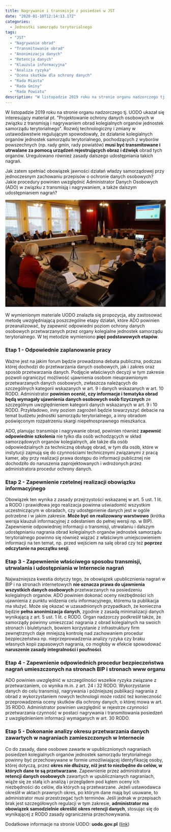 ```yaml
---
title: Nagrywanie i transmisje z posiedzeń w JST
date: "2020-01-10T12:14:13.17Z"
categories:
  - Jednostki samorządu terytorialnego
tags:
  - "JST"
  - "Nagrywanie obrad"
  - "Transmitowanie obrad"
  - "Anonimizacja danych"
  - "Retencja danych"
  - "Klauzula informacyjna"
  - "Analiza ryzyka"
  - "Ocena skutków dla ochrony danych"
  - "Rada Miasta"
  - "Rada Gminy"
  - "Rada Powiatu"
description: "W listopadzie 2019 roku na stronie organu nadzorczego tj. UODO ukazał się interesujący materiał pt. Projektowanie ochrony danych osobowych w związku z transmisją i nagrywaniem obrad kolegialnych organów jednostek samorządu terytorialnego. Rozwój technologiczny i zmiany w ustawodawstwie regulującym spowodowały, że działanie kolegialnych organów jednostek samorządu terytorialnego, pochodzących z wyborów powszechnych musi być transmitowane i utrwalane za pomocą urządzeń rejestrujących obraz i dźwięk obrad tych organów."
---
```


W listopadzie 2019 roku na stronie organu nadzorczego tj. UODO ukazał się interesujący materiał pt. "Projektowanie ochrony danych osobowych w związku z transmisją i nagrywaniem obrad kolegialnych organów jednostek samorządu terytorialnego". Rozwój technologiczny i zmiany w ustawodawstwie regulującym spowodowały, że działanie kolegialnych organów jednostek samorządu terytorialnego, pochodzących z wyborów powszechnych (np. rady gmin, rady powiatów) **musi być transmitowane i utrwalane za pomocą urządzeń rejestrujących obraz i dźwięk** obrad tych organów. Uregulowano również zasady dalszego udostępniania takich nagrań.

Jak zatem spełniać obowiązek jawności działań władzy samorządowej przy jednoczesnym zachowaniu przepisów o ochronie danych osobowych? Jakie procedury powinien uwzględnić Administrator Danych Osobowych (ADO) w związku z transmisją i nagrywaniem, a także dalszym udostępnianiem nagrań?

![Nagrywanie obrad sesji Rady Gminy Dopiewo fot. dopiewo.pl](/media/2020-01-10/sesja-rada-gminy-dopiewo.jpg)

W wymienionym materiale UODO znalazła się propozycja, aby zastosować metodę uwzględniającą poszczególne etapy działań, które ADO powinien przeanalizować, by zapewnić odpowiedni poziom ochrony danych osobowych przetwarzanych przez organy kolegialne jednostek samorządu terytorialnego. W tej metodzie wymieniono **pięć podstawowych etapów**.

### Etap 1 - Odpowiednie zaplanowanie pracy

Ważne jest na jakim forum będzie prowadzona debata publiczna, podczas której dochodzi do przetwarzania danych osobowych, jak i zakres oraz sposób przetwarzania danych. Podjęcie właściwych decyzji w tym zakresie pozwoli ograniczyć możliwość ujawnienia osobom nieuprawnionym przetwarzanych danych osobowych, zwłaszcza należących do szczególnych kategorii wskazanych w art. 9 i danych wskazanych w art. 10 RODO. Administrator **powinien ocenić, czy informacje i tematyka obrad będą wymagały ujawnienia danych osobowych osób fizycznych** ze szczególnym uwzględnieniem kategorii danych wskazanych w art. 9 i 10 RODO. Przykładowo, inny poziom zagrożeń będzie towarzyszyć debacie na temat budżetu jednostki samorządu terytorialnego, a inny obradom poświęconym rozpatrzeniu skargi niepełnosprawnego mieszkańca.

ADO, planując transmisje i nagrywanie obrad, powinien również **zapewnić odpowiednie szkolenia** nie tylko dla osób wchodzących w skład samorządowych organów kolegialnych, ale także dla osób odpowiedzialnych za techniczną obsługę obrad, w tym dla osób, które w instytucji zajmują się do czynnościami technicznymi związanymi z pracą kamer, aby przy realizacji prawa dostępu do informacji publicznej nie dochodziło do naruszenia zaprojektowanych i wdrożonych przez administratora procedur ochrony danych.

### Etap 2 - Zapewnienie rzetelnej realizacji obowiązku informacyjnego

Obowiązek ten wynika z zasady przejrzystości wskazanej w art. 5 ust. 1 lit. a RODO i prawidłowa jego realizacja powinna uświadomić wszystkim uczestniczącym w obradach, czy udostępnienie danych jest w ogóle potrzebne i w jakim zakresie. **Może być on realizowany warstwowo** (krótka wersja klauzuli informacyjnej z odesłaniem do pełnej wersji np. w BIP). Zapewnienie odpowiedniej informacji o transmisji, utrwalaniu i dalszym udostępnianiu nagrania obrad kolegialnych organów jednostek samorządu terytorialnego powinno się również wiązać z właściwym umiejscowieniem informacji na ten temat, np. przed wejściem na salę obrad czy też **poprzez odczytanie na początku sesji**.

### Etap 3 - Zapewnienie właściwego sposobu transmisji, utrwalania i udostępniania w Internecie nagrań

Najważniejsza kwestia dotyczy tego, że obowiązek upublicznienia nagrań w BIP i na stronach internetowych **nie oznacza prawa do ujawnienia wszystkich danych osobowych** przetwarzanych na posiedzeniu kolegialnych organów. ADO powinien dokonać oceny niezbędności ich ujawnienia z punktu widzenia celu informacyjnego, któremu ta publikacja ma służyć. Może się okazać w uzasadnionych przypadkach, że konieczna będzie **pełna anonimizacja danych**, zgodnie z zasadą minimalizacji danych wynikającą z art. 5 ust. 1 lit. c RODO. Organ nadzorczy podkreślił także, że samorządy powinny umieszczać nagrania z obrad kolegialnych na swoich stronach i biuletynach, bowiem korzystanie z infrastruktury firm zewnętrznych daje mniejszą kontrolę nad zachowaniem procedur bezpieczeństwa np. nieprzeprowadzenia analizy ryzyka czy braku własnych kopii zapasowych nagrania, co mogłoby w efekcie spowodować **naruszenie zasady integralności i poufności**.

### Etap 4 - Zapewnienie odpowiednich procedur bezpieczeństwa nagrań umieszczonych na stronach BIP i stronach www organu

ADO powinien uwzględnić w szczególności wszelkie ryzyka związane z przetwarzaniem, co wynika m.in. z art. 24 i 32 RODO. Wykorzystanie danych do celu transmisji, nagrywania i późniejszej publikacji nagrania z obrad z wykorzystaniem nowych technologii może rodzić też konieczność przeprowadzenia oceny skutków dla ochrony danych, o której mowa w art. 35 RODO. Administrator powinien uwzględnić w rejestrze czynności przetwarzania czynność w postaci nagrywania i transmitowania posiedzeń z uwzględnieniem informacji wymaganych w art. 30 RODO.

### Etap 5 - Dokonanie analizy okresu przetwarzania danych zawartych w nagraniach zamieszczonych w Internecie

Co do zasady, dane osobowe zawarte w upublicznionych nagraniach posiedzeń kolegialnych organów jednostek samorządu terytorialnego powinny być przechowywane w formie umożliwiającej identyfikację osoby, której dotyczą, przez **okres nie dłuższy, niż jest to niezbędne do celów, w których dane te są przetwarzane**. Zapewnienie przez administratora **retencji danych osobowych** zawartych w upublicznianych nagraniach, wiąże się ze stałą ich analizą i przeglądem pod kątem oceny ich niezbędności do celów, dla których są przetwarzane. Jeżeli ustawodawca określił w aktach prawnych okres, po którym dane mają być usuwane, to administrator musi przestrzegać tych terminów. Jeśli jednak w przepisach brak jest szczegółowych regulacji w tym zakresie, **administrator ma obowiązek samodzielnie określić okres retencji danych**, stosując się do wynikającej z RODO zasady ograniczenia przechowywania.

Dodatkowe informacje na stronie UODO:
**uodo.gov.pl** ([link](https://archiwum.uodo.gov.pl/pl/138/1258))
